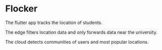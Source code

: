 # Flocker

The flutter app tracks the location of students.

The edge filters location data and only forwards data near the university.

The cloud detects communities of users and most popular locations.